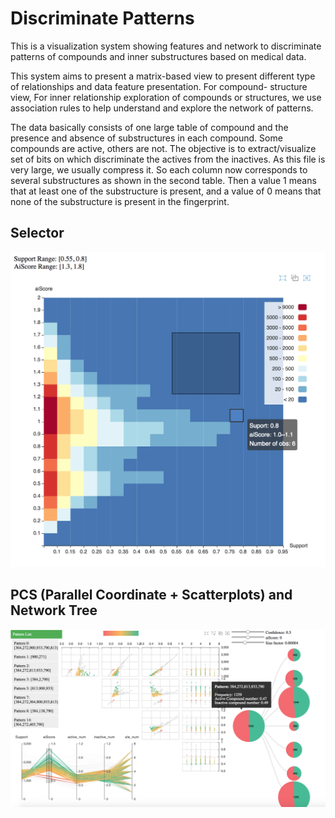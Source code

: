 # Discriminate Patterns

This is a visualization system showing features and network to discriminate patterns of compounds and inner substructures based on medical data.

This system aims to present a matrix-based view to present different type of relationships and data feature presentation. For compound- structure view, For inner relationship exploration of compounds or structures, we use association rules to help understand and explore the network of patterns.

The data basically consists of one large table of compound and the presence and absence of substructures in each compound. Some compounds are active, others are not. The objective is to extract/visualize set of bits on which discriminate the actives from the inactives. As this file is very large, we usually compress it. So each column now corresponds to several substructures as shown in the second table. Then a value 1 means that at least one of the substructure is present, and a value of 0 means that none of the substructure is present in the fingerprint.

## Selector

![alt tag](https://github.com/ravengao/Discriminate-Patterns/blob/master/img/01.png)

## PCS (Parallel Coordinate + Scatterplots) and Network Tree

![alt tag](https://github.com/ravengao/Discriminate-Patterns/blob/master/img/02.png)

